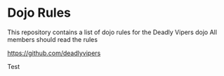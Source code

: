 Dojo Rules
==========

This repository contains a list of dojo rules for the Deadly Vipers dojo
All members should read the rules

https://github.com/deadlyvipers

Test
